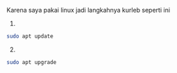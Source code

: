 Karena saya pakai linux jadi langkahnya kurleb seperti ini

1. 
```bash 
sudo apt update
```
2.
```bash
sudo apt upgrade
```
